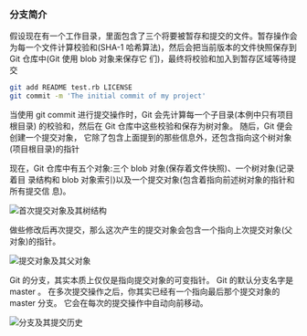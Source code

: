### 分支简介

假设现在有一个工作目录，里面包含了三个将要被暂存和提交的文件。暂存操作会为每一个文件计算校验和(SHA-1 哈希算法)，然后会把当前版本的文件快照保存到 Git 仓库中(Git 使用 blob 对象来保存它 们)，最终将校验和加入到暂存区域等待提交

```sh
git add README test.rb LICENSE
git commit -m 'The initial commit of my project'
```

当使用 git commit 进行提交操作时，Git 会先计算每一个子目录(本例中只有项目根目录) 的校验和，然后在 Git 仓库中这些校验和保存为树对象。 随后，Git 便会创建一个提交对象， 它除了包含上面提到的那些信息外，还包含指向这个树对象(项目根目录)的指针

现在，Git 仓库中有五个对象:三个 blob 对象(保存着文件快照)、一个树对象(记录着目 录结构和 blob 对象索引)以及一个提交对象(包含着指向前述树对象的指针和所有提交信 息)。

![首次提交对象及其树结构](https://ws4.sinaimg.cn/large/006tNbRwgy1fyr30safmdj315e0lqqd5.jpg)

做些修改后再次提交，那么这次产生的提交对象会包含一个指向上次提交对象(父对象)的指针。

![提交对象及其父对象](https://ws1.sinaimg.cn/large/006tNbRwgy1fyr31nnv69j313k0da7be.jpg)

Git 的分支，其实本质上仅仅是指向提交对象的可变指针。 Git 的默认分支名字是 master 。 在多次提交操作之后，你其实已经有一个指向最后那个提交对象的 master 分支。 它会在每次的提交操作中自动向前移动。

![分支及其提交历史](https://ws1.sinaimg.cn/large/006tNbRwgy1fyr36vbk3sj313s0ksdlx.jpg)


